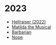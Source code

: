 # 2023

* [Hellraiser (2022)](https://www.imdb.com/title/tt0887261/)
* [Matilda the Musical](https://www.imdb.com/title/tt3447590/)
* [Barbarian](https://www.imdb.com/title/tt15791034/)
* [Nope](https://www.imdb.com/title/tt10954984/)

